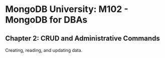 # MongoDB University: M102 - MongoDB for DBAs
## Chapter 2: CRUD and Administrative Commands

Creating, reading, and updating data.
